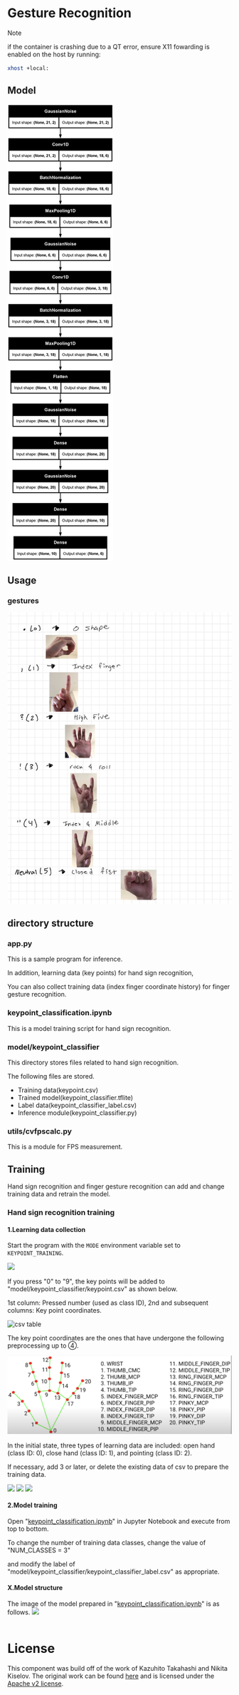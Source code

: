 # Gesture Recognition

>[!note]
>if the container is crashing due to a QT error, ensure X11 fowarding is enabled on the host by running:
>
>```bash
>xhost +local:
>```

## Model

![model](model.png)

## Usage

### gestures

![gestures](gestures.jpg)

## directory structure

### app.py

This is a sample program for inference.

In addition, learning data (key points) for hand sign recognition,

You can also collect training data (index finger coordinate history) for finger gesture recognition.

### keypoint_classification.ipynb

This is a model training script for hand sign recognition.

### model/keypoint_classifier

This directory stores files related to hand sign recognition.

The following files are stored.

* Training data(keypoint.csv)
* Trained model(keypoint_classifier.tflite)
* Label data(keypoint_classifier_label.csv)
* Inference module(keypoint_classifier.py)

### utils/cvfpscalc.py

This is a module for FPS measurement.

## Training

Hand sign recognition and finger gesture recognition can add and change training data and retrain the model.

### Hand sign recognition training

#### 1.Learning data collection

Start the program with the `MODE` environment variable set to `KEYPOINT_TRAINING`.

![](https://user-images.githubusercontent.com/37477845/102235423-aa6cb680-3f35-11eb-8ebd-5d823e211447.jpg)

If you press "0" to "9", the key points will be added to "model/keypoint_classifier/keypoint.csv" as shown below.

1st column: Pressed number (used as class ID), 2nd and subsequent columns: Key point coordinates.

![csv table](https://user-images.githubusercontent.com/37477845/102345725-28d26280-3fe1-11eb-9eeb-8c938e3f625b.png)

The key point coordinates are the ones that have undergone the following preprocessing up to ④.

![keypoints](./handgestureLandMarks.png)

In the initial state, three types of learning data are included: open hand (class ID: 0), close hand (class ID: 1), and pointing (class ID: 2).

If necessary, add 3 or later, or delete the existing data of csv to prepare the training data.

<img src="https://user-images.githubusercontent.com/37477845/102348846-d0519400-3fe5-11eb-8789-2e7daec65751.jpg" width="25%">
<img src="https://user-images.githubusercontent.com/37477845/102348855-d2b3ee00-3fe5-11eb-9c6d-b8924092a6d8.jpg" width="25%">
<img src="https://user-images.githubusercontent.com/37477845/102348861-d3e51b00-3fe5-11eb-8b07-adc08a48a760.jpg" width="25%">

#### 2.Model training

Open "[keypoint_classification.ipynb](keypoint_classification.ipynb)" in Jupyter Notebook and execute from top to bottom.

To change the number of training data classes, change the value of "NUM_CLASSES = 3"

and modify the label of "model/keypoint_classifier/keypoint_classifier_label.csv" as appropriate.

#### X.Model structure

The image of the model prepared in "[keypoint_classification.ipynb](keypoint_classification.ipynb)" is as follows.
<img src="https://user-images.githubusercontent.com/37477845/102246723-69c76a00-3f42-11eb-8a4b-7c6b032b7e71.png" width="50%"><br><br>

# License

This component was build off of the work of Kazuhito Takahashi and Nikita Kiselov. The original work can be found [here](https://github.com/kinivi/hand-gesture-recognition-mediapipe) and is licensed under the [Apache v2 license](LICENSE).
